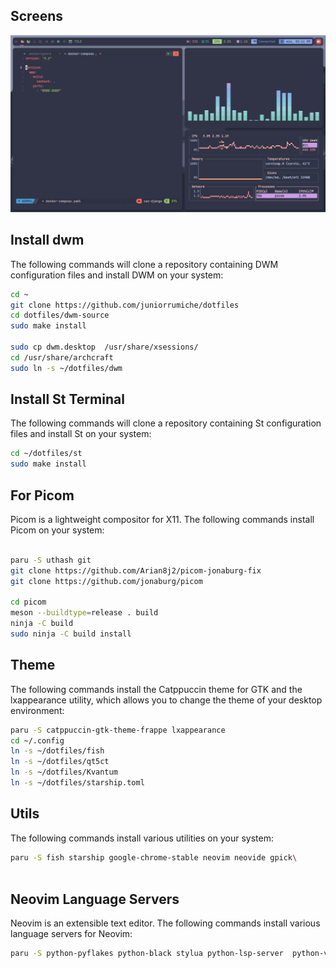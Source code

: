 
## Screens

![dwm](screenshots/dwm-1.png)


## Install dwm
The following commands will clone a repository containing DWM configuration files and install DWM on your system:
```sh
cd ~
git clone https://github.com/juniorrumiche/dotfiles
cd dotfiles/dwm-source
sudo make install

sudo cp dwm.desktop  /usr/share/xsessions/
cd /usr/share/archcraft
sudo ln -s ~/dotfiles/dwm

```
## Install St Terminal
The following commands will clone a repository containing St configuration files and install St on your system:
```sh
cd ~/dotfiles/st
sudo make install
```
## For Picom

Picom is a lightweight compositor for X11. The following commands install Picom on your system:

```sh

paru -S uthash git 
git clone https://github.com/Arian8j2/picom-jonaburg-fix
git clone https://github.com/jonaburg/picom

cd picom
meson --buildtype=release . build
ninja -C build
sudo ninja -C build install

```


## Theme

The following commands install the Catppuccin theme for GTK and the lxappearance utility, which allows you to change the theme of your desktop environment:

```sh
paru -S catppuccin-gtk-theme-frappe lxappearance
cd ~/.config
ln -s ~/dotfiles/fish
ln -s ~/dotfiles/qt5ct
ln -s ~/dotfiles/Kvantum
ln -s ~/dotfiles/starship.toml
```

## Utils
The following commands install various utilities on your system:
```sh
paru -S fish starship google-chrome-stable neovim neovide gpick\
	
```
## Neovim Language Servers

Neovim is an extensible text editor. The following commands install various language servers for Neovim:

```sh
paru -S python-pyflakes python-black stylua python-lsp-server  python-virtualenv npm
```
